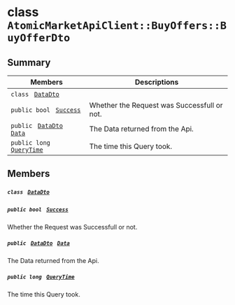# class `AtomicMarketApiClient::BuyOffers::BuyOfferDto` 

## Summary

 Members                                | Descriptions                                
----------------------------------------|---------------------------------------------
`class ` [`DataDto`](.github/workflows/documentation/md/AtomicMarketApiClient--BuyOffers--BuyOfferDto--DataDto.md#class_atomic_market_api_client_1_1_buy_offers_1_1_buy_offer_dto_1_1_data_dto)        | 
`public bool ` [`Success`](#class_atomic_market_api_client_1_1_buy_offers_1_1_buy_offer_dto_1a506fb037fbb6bfe8f254c021a2c3cfac) | Whether the Request was Successfull or not.
`public ` [`DataDto`](.github/workflows/documentation/md/AtomicMarketApiClient--BuyOffers--BuyOfferDto--DataDto.md#class_atomic_market_api_client_1_1_buy_offers_1_1_buy_offer_dto_1_1_data_dto)` ` [`Data`](#class_atomic_market_api_client_1_1_buy_offers_1_1_buy_offer_dto_1a65c0779654774581967081cf3136bd84) | The Data returned from the Api.
`public long ` [`QueryTime`](#class_atomic_market_api_client_1_1_buy_offers_1_1_buy_offer_dto_1a6cc7a06930fbe1e28eb7eed2599015c9) | The time this Query took.

## Members

##### `class ` [`DataDto`](.github/workflows/documentation/md/AtomicMarketApiClient--BuyOffers--BuyOfferDto--DataDto.md#class_atomic_market_api_client_1_1_buy_offers_1_1_buy_offer_dto_1_1_data_dto) 

##### `public bool ` [`Success`](#class_atomic_market_api_client_1_1_buy_offers_1_1_buy_offer_dto_1a506fb037fbb6bfe8f254c021a2c3cfac) 

Whether the Request was Successfull or not.

##### `public ` [`DataDto`](.github/workflows/documentation/md/AtomicMarketApiClient--BuyOffers--BuyOfferDto--DataDto.md#class_atomic_market_api_client_1_1_buy_offers_1_1_buy_offer_dto_1_1_data_dto)` ` [`Data`](#class_atomic_market_api_client_1_1_buy_offers_1_1_buy_offer_dto_1a65c0779654774581967081cf3136bd84) 

The Data returned from the Api.

##### `public long ` [`QueryTime`](#class_atomic_market_api_client_1_1_buy_offers_1_1_buy_offer_dto_1a6cc7a06930fbe1e28eb7eed2599015c9) 

The time this Query took.

